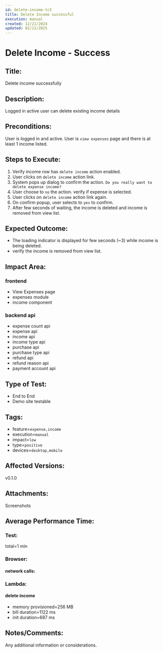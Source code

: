 ```yaml
---
id: delete-income-tc5
title: Delete Income successful
execution: manual
created: 12/21/2024
updated: 02/11/2025
---
```


# Delete Income - Success

## Title:

Delete income successfully

## Description:

Logged in active user can delete existing income details

## Preconditions:

User is logged in and active. User is `view expenses` page and there is at least 1 income listed.

## Steps to Execute:

1. Verify income row has `delete income` action enabled.
2. User clicks on `delete income` action link.
3. System pops up dialog to confirm the action. `Do you really want to delete expense income?`
4. User choose to `no` the action. verify if expense is selected.
5. User clicks on `delete income` action link again.
6. On confirm popup, user selects to `yes` to confirm.
7. After few seconds of waiting, the income is deleted and income is removed from view list.

## Expected Outcome:

- The loading indicator is displayed for few seconds (~3) while income is being deleted.
- verify the income is removed from view list.

## Impact Area:

### frontend

- View Expenses page
- expenses module
- income component

### backend api

- expense count api
- expense api
- income api
- income type api
- purchase api
- purchase type api
- refund api
- refund reason api
- payment account api

## Type of Test:

- End to End
- Demo site testable

## Tags:

- feature=`expense,income`
- execution=`manual`
- impact=`low`
- type=`positive`
- devices=`desktop,mobile`

## Affected Versions:

v0.1.0

## Attachments:

Screenshots

## Average Performance Time:

### Test:

total=1 min

### Browser:

#### network calls:

### Lambda:

#### delete income

- memory provisioned=256 MB
- bill duration=1122 ms
- init duration=687 ms

## Notes/Comments:

Any additional information or considerations.
